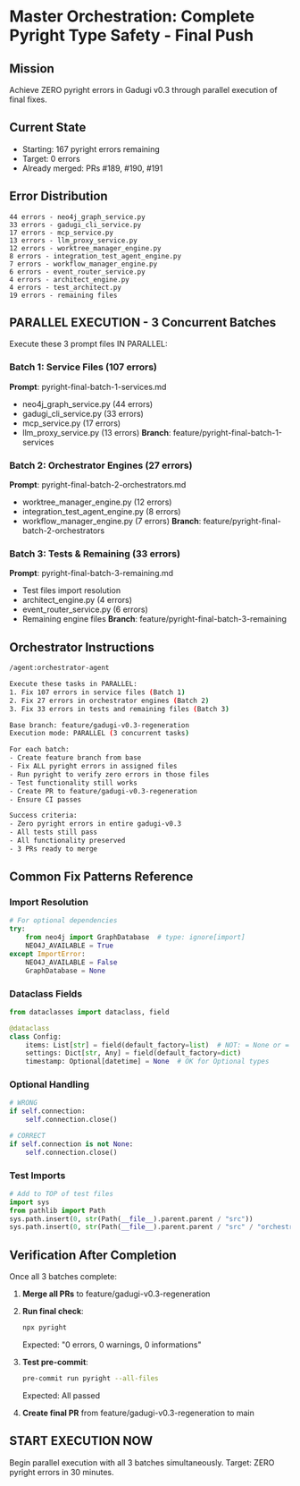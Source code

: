 # Master Orchestration: Complete Pyright Type Safety - Final Push

## Mission
Achieve ZERO pyright errors in Gadugi v0.3 through parallel execution of final fixes.

## Current State
- Starting: 167 pyright errors remaining
- Target: 0 errors
- Already merged: PRs #189, #190, #191

## Error Distribution
```
44 errors - neo4j_graph_service.py
33 errors - gadugi_cli_service.py  
17 errors - mcp_service.py
13 errors - llm_proxy_service.py
12 errors - worktree_manager_engine.py
8 errors - integration_test_agent_engine.py
7 errors - workflow_manager_engine.py
6 errors - event_router_service.py
4 errors - architect_engine.py
4 errors - test_architect.py
19 errors - remaining files
```

## PARALLEL EXECUTION - 3 Concurrent Batches

Execute these 3 prompt files IN PARALLEL:

### Batch 1: Service Files (107 errors)
**Prompt**: pyright-final-batch-1-services.md
- neo4j_graph_service.py (44 errors)
- gadugi_cli_service.py (33 errors)
- mcp_service.py (17 errors)  
- llm_proxy_service.py (13 errors)
**Branch**: feature/pyright-final-batch-1-services

### Batch 2: Orchestrator Engines (27 errors)
**Prompt**: pyright-final-batch-2-orchestrators.md
- worktree_manager_engine.py (12 errors)
- integration_test_agent_engine.py (8 errors)
- workflow_manager_engine.py (7 errors)
**Branch**: feature/pyright-final-batch-2-orchestrators

### Batch 3: Tests & Remaining (33 errors)
**Prompt**: pyright-final-batch-3-remaining.md
- Test files import resolution
- architect_engine.py (4 errors)
- event_router_service.py (6 errors)
- Remaining engine files
**Branch**: feature/pyright-final-batch-3-remaining

## Orchestrator Instructions

```bash
/agent:orchestrator-agent

Execute these tasks in PARALLEL:
1. Fix 107 errors in service files (Batch 1)
2. Fix 27 errors in orchestrator engines (Batch 2)  
3. Fix 33 errors in tests and remaining files (Batch 3)

Base branch: feature/gadugi-v0.3-regeneration
Execution mode: PARALLEL (3 concurrent tasks)

For each batch:
- Create feature branch from base
- Fix ALL pyright errors in assigned files
- Run pyright to verify zero errors in those files
- Test functionality still works
- Create PR to feature/gadugi-v0.3-regeneration
- Ensure CI passes

Success criteria:
- Zero pyright errors in entire gadugi-v0.3
- All tests still pass
- All functionality preserved
- 3 PRs ready to merge
```

## Common Fix Patterns Reference

### Import Resolution
```python
# For optional dependencies
try:
    from neo4j import GraphDatabase  # type: ignore[import]
    NEO4J_AVAILABLE = True
except ImportError:
    NEO4J_AVAILABLE = False
    GraphDatabase = None
```

### Dataclass Fields
```python
from dataclasses import dataclass, field

@dataclass
class Config:
    items: List[str] = field(default_factory=list)  # NOT: = None or = []
    settings: Dict[str, Any] = field(default_factory=dict)
    timestamp: Optional[datetime] = None  # OK for Optional types
```

### Optional Handling
```python
# WRONG
if self.connection:
    self.connection.close()

# CORRECT  
if self.connection is not None:
    self.connection.close()
```

### Test Imports
```python
# Add to TOP of test files
import sys
from pathlib import Path
sys.path.insert(0, str(Path(__file__).parent.parent / "src"))
sys.path.insert(0, str(Path(__file__).parent.parent / "src" / "orchestrator"))
```

## Verification After Completion

Once all 3 batches complete:

1. **Merge all PRs** to feature/gadugi-v0.3-regeneration
2. **Run final check**:
   ```bash
   npx pyright
   ```
   Expected: "0 errors, 0 warnings, 0 informations"

3. **Test pre-commit**:
   ```bash
   pre-commit run pyright --all-files
   ```
   Expected: All passed

4. **Create final PR** from feature/gadugi-v0.3-regeneration to main

## START EXECUTION NOW

Begin parallel execution with all 3 batches simultaneously.
Target: ZERO pyright errors in 30 minutes.